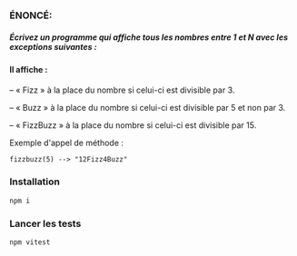 ### ÉNONCÉ:

##### Écrivez un programme qui affiche tous les nombres entre 1 et N avec les exceptions suivantes :

#### Il affiche :

– « Fizz » à la place du nombre si celui-ci est divisible par 3.

– « Buzz » à la place du nombre si celui-ci est divisible par 5 et non par 3.

– « FizzBuzz » à la place du nombre si celui-ci est divisible par 15.

Exemple d'appel de méthode :

``fizzbuzz(5) --> "12Fizz4Buzz"``


### Installation

``npm i``

### Lancer les tests

``npm vitest``
